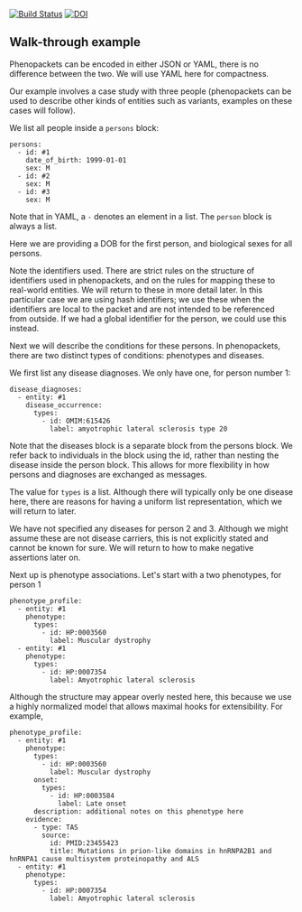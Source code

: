 [![Build Status](https://travis-ci.org/cmungall/patient-phenotype-submission-format.svg?branch=master)](https://travis-ci.org/cmungall/patient-phenotype-submission-format)
[![DOI](https://zenodo.org/badge/13996/cmungall/patient-phenotype-submission-format.svg)](https://zenodo.org/badge/latestdoi/13996/cmungall/patient-phenotype-submission-format)

## Walk-through example

Phenopackets can be encoded in either JSON or YAML, there is no
difference between the two. We will use YAML here for compactness.

Our example involves a case study with three people (phenopackets can
be used to describe other kinds of entities such as variants, examples
on these cases will follow).

We list all people inside a `persons` block:

```
persons:
  - id: #1
    date_of_birth: 1999-01-01
    sex: M
  - id: #2
    sex: M
  - id: #3
    sex: M
```

Note that in YAML, a `-` denotes an element in a list. The `person`
block is always a list.

Here we are providing a DOB for the first person, and biological sexes
for all persons.

Note the identifiers used. There are strict rules on the structure of
identifiers used in phenopackets, and on the rules for mapping these
to real-world entities. We will return to these in more detail
later. In this particular case we are using hash identifiers; we use
these when the identifiers are local to the packet and are not
intended to be referenced from outside. If we had a global identifier
for the person, we could use this instead.

Next we will describe the conditions for these persons. In
phenopackets, there are two distinct types of conditions: phenotypes
and diseases.

We first list any disease diagnoses. We only have one, for person
number 1:

```
disease_diagnoses:
  - entity: #1
    disease_occurrence:
      types:
        - id: OMIM:615426
          label: amyotrophic lateral sclerosis type 20
```

Note that the diseases block is a separate block from the persons
block. We refer back to individuals in the block using the id, rather
than nesting the disease inside the person block. This allows for more
flexibility in how persons and diagnoses are exchanged as messages.

The value for `types` is a list. Although there will
typically only be one disease here, there are reasons for having a
uniform list representation, which we will return to later.

We have not specified any diseases for person 2 and 3. Although we
might assume these are not disease carriers, this is not explicitly
stated and cannot be known for sure. We will return to how to make
negative assertions later on.

Next up is phenotype associations. Let's start with a two phenotypes,
for person 1

```
phenotype_profile:
  - entity: #1
    phenotype:
      types:
        - id: HP:0003560
          label: Muscular dystrophy
  - entity: #1
    phenotype:
      types:
        - id: HP:0007354
          label: Amyotrophic lateral sclerosis

```

Although the structure may appear overly nested here, this because we
use a highly normalized model that allows maximal hooks for
extensibility. For example, 

```
phenotype_profile:
  - entity: #1
    phenotype:
      types:
        - id: HP:0003560
          label: Muscular dystrophy
      onset:
        types:
          - id: HP:0003584
            label: Late onset
      description: additional notes on this phenotype here
    evidence:
      - type: TAS
        source:
          id: PMID:23455423
          title: Mutations in prion-like domains in hnRNPA2B1 and hnRNPA1 cause multisystem proteinopathy and ALS
  - entity: #1
    phenotype:
      types:
        - id: HP:0007354
          label: Amyotrophic lateral sclerosis

```

